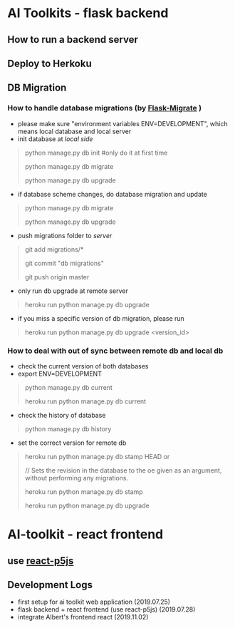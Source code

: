 
# AI Toolkits - flask backend
## How to run a backend server

## Deploy to Herkoku


## DB Migration
### How to handle database migrations (by [Flask-Migrate](http://flask-migrate.readthedocs.io/en/latest/) )
- please make sure "environment variables ENV=DEVELOPMENT", which means local database and local server
- init database at *local side*
> python manage.py db init  #only do it at first time
> 
> python manage.py db migrate
> 
> python manage.py db upgrade
- if database scheme changes, do database migration and update
> python manage.py db migrate
> 
> python manage.py db upgrade

- push migrations folder to *server*
> git add migrations/*
> 
> git commit "db migrations"
> 
> git push origin master

- only run db upgrade at remote server
> heroku run python manage.py db upgrade
> 

- if you miss a specific version of db migration, please run
> heroku run python manage.py db upgrade <version_id>

### How to deal with out of sync between remote db and local db
- check the current version of both databases
- export ENV=DEVELOPMENT
> python manage.py db current
> 
> heroku run python manage.py db current

- check the history of database
> python manage.py db history

-  set the correct version for remote db
> heroku run python manage.py db stamp HEAD or
> 
> // Sets the revision in the database to the oe given as an argument, without performing any migrations.
> 
> heroku run python manage.py db stamp <revision> 
> 
> heroku run python manage.py db upgrade

# AI-toolkit - react frontend
## use [react-p5js](https://github.com/atorov/react-p5js)


## Development Logs
- first setup for ai toolkit web application (2019.07.25)
- flask backend + react frontend (use react-p5js) (2019.07.28)
- integrate Albert's frontend react (2019.11.02)